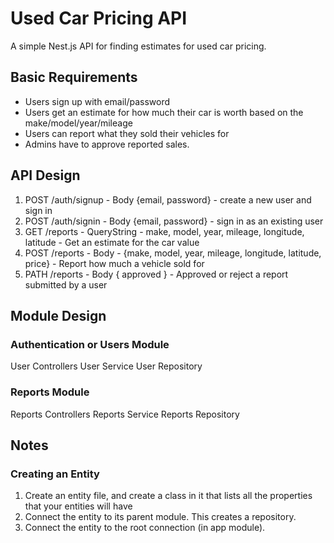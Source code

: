 # Used Car Pricing API

A simple Nest.js API for finding estimates for used car pricing.

## Basic Requirements

- Users sign up with email/password
- Users get an estimate for how much their car is worth based on the make/model/year/mileage
- Users can report what they sold their vehicles for
- Admins have to approve reported sales.

## API Design

1. POST /auth/signup - Body {email, password} - create a new user and sign in
2. POST /auth/signin - Body {email, password} - sign in as an existing user
3. GET /reports - QueryString - make, model, year, mileage, longitude, latitude - Get an estimate for the car value
4. POST /reports - Body - {make, model, year, mileage, longitude, latitude, price} - Report how much a vehicle sold for
5. PATH /reports - Body { approved } - Approved or reject a report submitted by a user

## Module Design

### Authentication or Users Module

User Controllers
User Service
User Repository

### Reports Module

Reports Controllers
Reports Service
Reports Repository

## Notes

### Creating an Entity

1. Create an entity file, and  create a class in it that lists all the properties that your entities will have
2. Connect the entity to its parent module. This creates a repository.
3. Connect the entity to the root connection (in app module).
